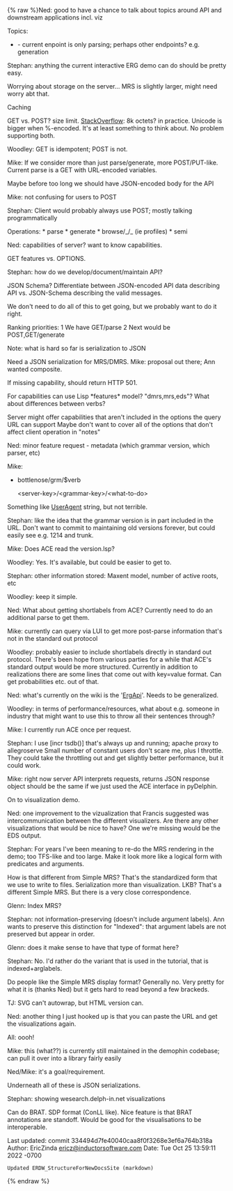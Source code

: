 {% raw %}Ned: good to have a chance to talk about topics around API and
downstream applications incl. viz

Topics:

- \- current enpoint is only parsing; perhaps other endpoints? e.g.
generation

Stephan: anything the current interactive ERG demo can do should be
pretty easy.

Worrying about storage on the server... MRS is slightly larger, might
need worry abt that.

Caching

GET vs. POST? size limit. [StackOverflow](/StackOverflow): 8k octets? in
practice. Unicode is bigger when %-encoded. It's at least something to
think about. No problem supporting both.

Woodley: GET is idempotent; POST is not.

Mike: If we consider more than just parse/generate, more POST/PUT-like.
Current parse is a GET with URL-encoded variables.

Maybe before too long we should have JSON-encoded body for the API

Mike: not confusing for users to POST

Stephan: Client would probably always use POST; mostly talking
programmatically

Operations: \* parse \* generate \* browse/\_/\_ (ie profiles) \* semi

Ned: capabilities of server? want to know capabilities.

GET features vs. OPTIONS.

Stephan: how do we develop/document/maintain API?

JSON Schema? Differentiate between JSON-encoded API data describing API
vs. JSON-Schema describing the valid messages.

We don't need to do all of this to get going, but we probably want to do
it right.

Ranking priorities: 1 We have GET/parse 2 Next would be
POST,GET/generate

Note: what is hard so far is serialization to JSON

Need a JSON serialization for MRS/DMRS. Mike: proposal out there; Ann
wanted composite.

If missing capability, should return HTTP 501.

For capabilities can use Lisp \*features\* model? "dmrs,mrs,eds"? What
about differences between verbs?

Server might offer capabilities that aren't included in the options the
query URL can support Maybe don't want to cover all of the options that
don't affect client operation in "notes"

Ned: minor feature request - metadata (which grammar version, which
parser, etc)

Mike:

- bottlenose/grm/$verb
  
  &lt;server-key&gt;/&lt;grammar-key&gt;/&lt;what-to-do&gt;

Something like [UserAgent](/UserAgent) string, but not terrible.

Stephan: like the idea that the grammar version is in part included in
the URL. Don't want to commit to maintaining old versions forever, but
could easily see e.g. 1214 and trunk.

Mike: Does ACE read the version.lsp?

Woodley: Yes. It's available, but could be easier to get to.

Stephan: other information stored: Maxent model, number of active roots,
etc

Woodley: keep it simple.

Ned: What about getting shortlabels from ACE? Currently need to do an
additional parse to get them.

Mike: currently can query via LUI to get more post-parse information
that's not in the standard out protocol

Woodley: probably easier to include shortlabels directly in standard out
protocol. There's been hope from various parties for a while that ACE's
standard output would be more structured. Currently in addition to
realizations there are some lines that come out with key=value format.
Can get probabilities etc. out of that.

Ned: what's currently on the wiki is the '[ErgApi](https://blog.inductorsoftware.com/docsproto/erg/ErgApi)'. Needs to be
generalized.

Woodley: in terms of performance/resources, what about e.g. someone in
industry that might want to use this to throw all their sentences
through?

Mike: I currently run ACE once per request.

Stephan: I use \[incr tsdb()\] that's always up and running; apache
proxy to allegroserve Small number of constant users don't scare me,
plus I throttle. They could take the throttling out and get slightly
better performance, but it could work.

Mike: right now server API interprets requests, returns JSON response
object should be the same if we just used the ACE interface in
pyDelphin.

On to visualization demo.

Ned: one improvement to the vizualization that Francis suggested was
intercommunication between the different visualizers. Are there any
other visualizations that would be nice to have? One we're missing would
be the EDS output.

Stephan: For years I've been meaning to re-do the MRS rendering in the
demo; too TFS-like and too large. Make it look more like a logical form
with predicates and arguments.

How is that different from Simple MRS? That's the standardized form that
we use to write to files. Serialization more than visualization. LKB?
That's a different Simple MRS. But there is a very close correspondence.

Glenn: Index MRS?

Stephan: not information-preserving (doesn't include argument labels).
Ann wants to preserve this distinction for "Indexed": that argument
labels are not preserved but appear in order.

Glenn: does it make sense to have that type of format here?

Stephan: No. I'd rather do the variant that is used in the tutorial,
that is indexed+arglabels.

Do people like the Simple MRS display format? Generally no. Very pretty
for what it is (thanks Ned) but it gets hard to read beyond a few
brackeds.

TJ: SVG can't autowrap, but HTML version can.

Ned: another thing I just hooked up is that you can paste the URL and
get the visualizations again.

All: oooh!

Mike: this (what??) is currently still maintained in the demophin
codebase; can pull it over into a library fairly easily

Ned/Mike: it's a goal/requirement.

Underneath all of these is JSON serializations.

Stephan: showing wesearch.delph-in.net visualizations

Can do BRAT. SDP format (ConLL like). Nice feature is that BRAT
annotations are standoff. Would be good for the visualisations to be
interoperable.

Last updated: commit 334494d7fe40040caa8f0f3268e3ef6a764b318a
Author: EricZinda <ericz@inductorsoftware.com>
Date:   Tue Oct 25 13:59:11 2022 -0700

    Updated ERDW_StructureForNewDocsSite (markdown)
{% endraw %}